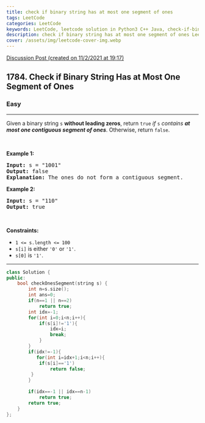 ```yaml
---
title: check if binary string has at most one segment of ones
tags: LeetCode
categories: LeetCode
keywords: LeetCode, leetcode solution in Python3 C++ Java, check-if-binary-string-has-at-most-one-segment-of-ones solution
description: check if binary string has at most one segment of ones LeetCode Solution Explained
cover: /assets/img/leetcode-cover-img.webp
---
```



[Discussion Post (created on 11/2/2021 at 19:17)](https://leetcode.com/problems/check-if-binary-string-has-at-most-one-segment-of-ones/discuss/1104547/O(n)-or-C%2B%2B)  
<h2>1784. Check if Binary String Has at Most One Segment of Ones</h2><h3>Easy</h3><hr><div><p>Given a binary string <code>s</code> <strong>​​​​​without leading zeros</strong>, return <code>true</code>​​​ <em>if </em><code>s</code><em> contains <strong>at most one contiguous segment of ones</strong></em>. Otherwise, return <code>false</code>.</p>

<p>&nbsp;</p>
<p><strong>Example 1:</strong></p>

<pre><strong>Input:</strong> s = "1001"
<strong>Output:</strong> false
<strong>Explanation: </strong>The ones do not form a contiguous segment.
</pre>

<p><strong>Example 2:</strong></p>

<pre><strong>Input:</strong> s = "110"
<strong>Output:</strong> true</pre>

<p>&nbsp;</p>
<p><strong>Constraints:</strong></p>

<ul>
	<li><code>1 &lt;= s.length &lt;= 100</code></li>
	<li><code>s[i]</code>​​​​ is either <code>'0'</code> or <code>'1'</code>.</li>
	<li><code>s[0]</code> is&nbsp;<code>'1'</code>.</li>
</ul>
</div>

---




```cpp
class Solution {
public:
    bool checkOnesSegment(string s) {
        int n=s.size();
        int ans=0;
        if(n==1 || n==2)
            return true;
        int idx=-1;
        for(int i=0;i<n;i++){
            if(s[i]!='1'){
                idx=i;
                break;
            }
        }
        if(idx!=-1){
           for(int i=idx+1;i<n;i++){
            if(s[i]=='1')
                return false;
         } 
        }
        
        if(idx==-1 || idx==n-1)
            return true;
        return true;
    }
};
```

